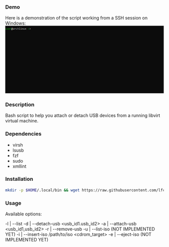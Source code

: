 ### Demo
Here is a demonstration of the script working from a SSH session on Windows:
![](https://github.com/lfcarrega/libvirt-attach-usb/blob/main/demo.gif)

### Description
Bash script to help you attach or detach USB devices from a running libvirt virtual machine.

### Dependencies
* virsh
* lsusb
* fzf
* sudo
* xmllint

### Installation

```sh
mkdir -p $HOME/.local/bin && wget https://raw.githubusercontent.com/lfcarrega/libvirt-attach-usb/main/libvirt-attach-usb -O $HOME/.local/bin/libvirt-attach-usb && chmod +x $HOME/.local/bin/libvirt-attach-usb
```

### Usage

Available options:

-l | --list <domain>
-d | --detach-usb <domain> <usb_id1.usb_id2>
-a | --attach-usb <domain> <usb_id1,usb_id2>
-r | --remove-usb <domain>
-u | --list-iso (NOT IMPLEMENTED YET)
-i | --insert-iso /path/to/iso <domain> <cdrom_target>
-e | --eject-iso (NOT IMPLEMENTED YET)
